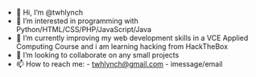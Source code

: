 - 👋 Hi, I’m @twhlynch
- 👀 I’m interested in programming with Python/HTML/CSS/PHP/JavaScript/Java
- 🌱 I’m currently improving my web development skills in a VCE Applied Computing Course and i am learning hacking from HackTheBox
- 💞️ I’m looking to collaborate on any small projects
- 📫 How to reach me:
      - twhlynch@gmail.com - imessage/email
      

<!---
twhlynch/twhlynch is a ✨ special ✨ repository because its `README.md` (this file) appears on your GitHub profile.
You can click the Preview link to take a look at your changes.
--->
